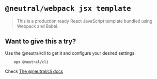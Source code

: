 # `@neutral/webpack jsx template`

> This is a production ready React JavaScript template bundled using Webpack and Babel.

## Want to give this a try?

Use the @neutral/cli to get it and configure your desired settings.

```bash
    npx @neutral/cli
```

Check [The @neutral/cli docs](https://github.com/rodzy/neutral/blob/master/packages/cli/README.md)